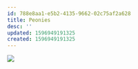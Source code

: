 ```yaml
---
id: 788e8aa1-e5b2-4135-9662-02c75af2a628
title: Peonies
desc: ''
updated: 1596949191325
created: 1596949191325
---
```

![](https://kevinslin-images.s3.us-west-2.amazonaws.com/images/comics/Paper.Comics.16.png)

